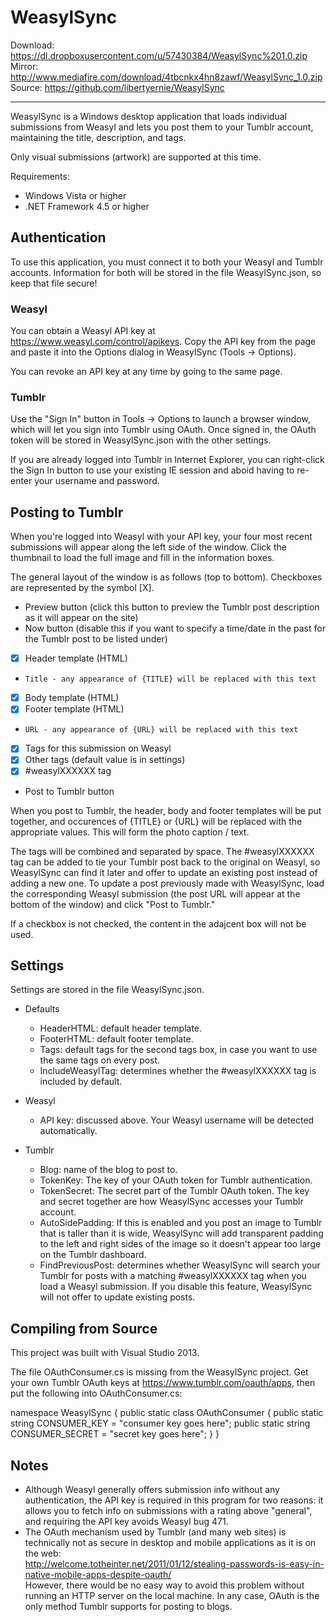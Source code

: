 WeasylSync
==========

Download: https://dl.dropboxusercontent.com/u/57430384/WeasylSync%201.0.zip  
Mirror: http://www.mediafire.com/download/4tbcnkx4hn8zawf/WeasylSync_1.0.zip  
Source: https://github.com/libertyernie/WeasylSync

--------------------

WeasylSync is a Windows desktop application that loads individual submissions
from Weasyl and lets you post them to your Tumblr account, maintaining the
title, description, and tags.

Only visual submissions (artwork) are supported at this time.

Requirements:

* Windows Vista or higher
* .NET Framework 4.5 or higher

Authentication
--------------

To use this application, you must connect it to both your Weasyl and Tumblr
accounts. Information for both will be stored in the file WeasylSync.json, so
keep that file secure!

### Weasyl

You can obtain a Weasyl API key at https://www.weasyl.com/control/apikeys.
Copy the API key from the page and paste it into the Options dialog in
WeasylSync (Tools -> Options).

You can revoke an API key at any time by going to the same page.

### Tumblr

Use the "Sign In" button in Tools -> Options to launch a browser window, which
will let you sign into Tumblr using OAuth. Once signed in, the OAuth token
will be stored in WeasylSync.json with the other settings.

If you are already logged into Tumblr in Internet Explorer, you can
right-click the Sign In button to use your existing IE session and aboid
having to re-enter your username and password.

Posting to Tumblr
-----------------

When you're logged into Weasyl with your API key, your four most recent
submissions will appear along the left side of the window. Click the thumbnail
to load the full image and fill in the information boxes.

The general layout of the window is as follows (top to bottom). Checkboxes are
represented by the symbol [X].

* Preview button (click this button to preview the Tumblr post description as
  it will appear on the site)
* Now button (disable this if you want to specify a time/date in the past for
  the Tumblr post to be listed under)
* [X] Header template (HTML)
*     Title - any appearance of {TITLE} will be replaced with this text
* [X] Body template (HTML)
* [X] Footer template (HTML)
*     URL - any appearance of {URL} will be replaced with this text
* [X] Tags for this submission on Weasyl
* [X] Other tags (default value is in settings)
* [X] #weasylXXXXXX tag
* Post to Tumblr button

When you post to Tumblr, the header, body and footer templates will be put
together, and occurences of {TITLE} or {URL} will be replaced with the
appropriate values. This will form the photo caption / text.

The tags will be combined and separated by space. The #weasylXXXXXX tag can be
added to tie your Tumblr post back to the original on Weasyl, so WeasylSync
can find it later and offer to update an existing post instead of adding a new
one. To update a post previously made with WeasylSync, load the corresponding
Weasyl submission (the post URL will appear at the bottom of the window) and
click "Post to Tumblr."

If a checkbox is not checked, the content in the adajcent box will not be used.

Settings
--------

Settings are stored in the file WeasylSync.json.

* Defaults
  * HeaderHTML: default header template.
  * FooterHTML: default footer template.
  * Tags: default tags for the second tags box, in case you want to use the
    same tags on every post.
  * IncludeWeasylTag: determines whether the #weasylXXXXXX tag is included by
    default.

* Weasyl
  * API key: discussed above. Your Weasyl username will be detected automatically.

* Tumblr
  * Blog: name of the blog to post to.
  * TokenKey: The key of your OAuth token for Tumblr authentication.
  * TokenSecret: The secret part of the Tumblr OAuth token. The key and secret
    together are how WeasylSync accesses your Tumblr account.
  * AutoSidePadding: If this is enabled and you post an image to Tumblr that
    is taller than it is wide, WeasylSync will add transparent padding to the
    left and right sides of the image so it doesn't appear too large on the
    Tumblr dashboard.
  * FindPreviousPost: determines whether WeasylSync will search your Tumblr
    for posts with a matching #weasylXXXXXX tag when you load a Weasyl
    submission. If you disable this feature, WeasylSync will not offer to update
    existing posts.

Compiling from Source
---------------------

This project was built with Visual Studio 2013.

The file OAuthConsumer.cs is missing from the WeasylSync project. Get your own
Tumblr OAuth keys at https://www.tumblr.com/oauth/apps, then put the following
into OAuthConsumer.cs:

namespace WeasylSync {
	public static class OAuthConsumer {
		public static string CONSUMER_KEY = "consumer key goes here";
		public static string CONSUMER_SECRET = "secret key goes here";
	}
}

Notes
-----

* Although Weasyl generally offers submission info without any authentication,
  the API key is required in this program for two reasons: it allows you to
  fetch info on submissions with a rating above "general", and requiring the
  API key avoids Weasyl bug 471.
* The OAuth mechanism used by Tumblr (and many web sites) is technically not
  as secure in desktop and mobile applications as it is on the web:  
  http://welcome.totheinter.net/2011/01/12/stealing-passwords-is-easy-in-native-mobile-apps-despite-oauth/  
  However, there would be no easy way to avoid this problem without running an
  HTTP server on the local machine. In any case, OAuth is the only method
  Tumblr supports for posting to blogs.
